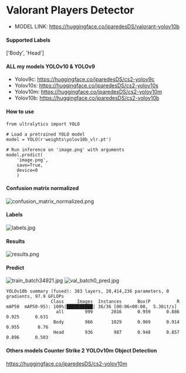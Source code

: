 # Valorant Players Detector

- MODEL LINK: https://huggingface.co/jparedesDS/valorant-yolov10b

#### Supported Labels
['Body', 'Head']

#### ALL my models YOLOv10 & YOLOv9
- Yolov9c: https://huggingface.co/jparedesDS/cs2-yolov9c
- Yolov10s: https://huggingface.co/jparedesDS/cs2-yolov10s
- Yolov10m: https://huggingface.co/jparedesDS/cs2-yolov10m
- Yolov10b: https://huggingface.co/jparedesDS/cs2-yolov10b

#### How to use
```
from ultralytics import YOLO

# Load a pretrained YOLO model
model = YOLO(r'weights\yolov10b_vlr.pt')

# Run inference on 'image.png' with arguments
model.predict(
    'image.png',
    save=True,
    device=0
    )
```
#### Confusion matrix normalized
![confusion_matrix_normalized.png](https://cdn-uploads.huggingface.co/production/uploads/62e1c9b42e4cab6e39dafc97/_yp5HjaiN54WjIur4HS8T.png)
#### Labels
![labels.jpg](https://cdn-uploads.huggingface.co/production/uploads/62e1c9b42e4cab6e39dafc97/MtFhhrP7_kp4d2pJRC8ss.jpeg)
#### Results
![results.png](https://cdn-uploads.huggingface.co/production/uploads/62e1c9b42e4cab6e39dafc97/JLy3fffqvxIoY4C0wcwjR.png)
#### Predict
![train_batch34921.jpg](https://cdn-uploads.huggingface.co/production/uploads/62e1c9b42e4cab6e39dafc97/R0xOHQsHqSpq-8Hc8umRY.jpeg)
![val_batch0_pred.jpg](https://cdn-uploads.huggingface.co/production/uploads/62e1c9b42e4cab6e39dafc97/KWygqgi-Gka7eNdKCkPN1.jpeg)
```
YOLOv10b summary (fused): 383 layers, 20,414,236 parameters, 0 gradients, 97.9 GFLOPs
                 Class     Images  Instances      Box(P          R      mAP50  mAP50-95): 100%|██████████| 36/36 [00:06<00:00,  5.30it/s]
                   all        999       2016      0.959      0.886      0.925      0.631
                  Body        966       1029      0.969      0.914      0.955       0.76
                  Head        936        987      0.948      0.857      0.896      0.503
```

#### Others models Counter Strike 2 YOLOv10m Object Detection
https://huggingface.co/jparedesDS/cs2-yolov10m
